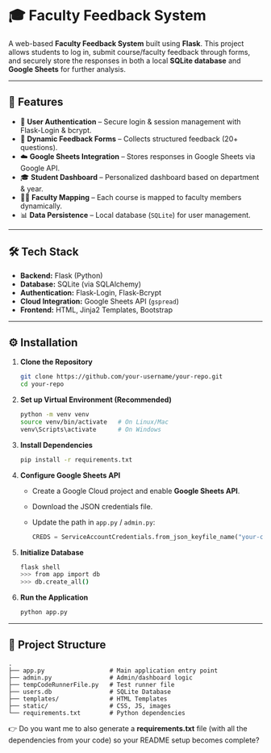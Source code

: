 
# 🎓 Faculty Feedback System

A web-based **Faculty Feedback System** built using **Flask**. This project allows students to log in, submit course/faculty feedback through forms, and securely store the responses in both a local **SQLite database** and **Google Sheets** for further analysis.

---

## 🚀 Features

* 🔐 **User Authentication** – Secure login & session management with Flask-Login & bcrypt.
* 📝 **Dynamic Feedback Forms** – Collects structured feedback (20+ questions).
* ☁️ **Google Sheets Integration** – Stores responses in Google Sheets via Google API.
* 🎓 **Student Dashboard** – Personalized dashboard based on department & year.
* 🧑‍🏫 **Faculty Mapping** – Each course is mapped to faculty members dynamically.
* 📊 **Data Persistence** – Local database (`SQLite`) for user management.

---

## 🛠️ Tech Stack

* **Backend:** Flask (Python)
* **Database:** SQLite (via SQLAlchemy)
* **Authentication:** Flask-Login, Flask-Bcrypt
* **Cloud Integration:** Google Sheets API (`gspread`)
* **Frontend:** HTML, Jinja2 Templates, Bootstrap

---

## ⚙️ Installation

1. **Clone the Repository**

   ```bash
   git clone https://github.com/your-username/your-repo.git
   cd your-repo
   ```

2. **Set up Virtual Environment (Recommended)**

   ```bash
   python -m venv venv
   source venv/bin/activate   # On Linux/Mac
   venv\Scripts\activate      # On Windows
   ```

3. **Install Dependencies**

   ```bash
   pip install -r requirements.txt
   ```

4. **Configure Google Sheets API**

   * Create a Google Cloud project and enable **Google Sheets API**.
   * Download the JSON credentials file.
   * Update the path in `app.py` / `admin.py`:

     ```python
     CREDS = ServiceAccountCredentials.from_json_keyfile_name("your-credentials.json", SCOPE)
     ```

5. **Initialize Database**

   ```bash
   flask shell
   >>> from app import db
   >>> db.create_all()
   ```

6. **Run the Application**

   ```bash
   python app.py
   ```

---

## 📂 Project Structure

```
.
├── app.py                  # Main application entry point
├── admin.py                # Admin/dashboard logic
├── tempCodeRunnerFile.py   # Test runner file
├── users.db                # SQLite Database
├── templates/              # HTML Templates
├── static/                 # CSS, JS, images
└── requirements.txt        # Python dependencies
```



👉 Do you want me to also generate a **requirements.txt** file (with all the dependencies from your code) so your README setup becomes complete?

